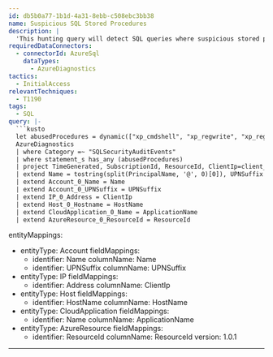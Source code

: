 ```yaml
---
id: db5b0a77-1b1d-4a31-8ebb-c508ebc3bb38
name: Suspicious SQL Stored Procedures
description: |
  'This hunting query will detect SQL queries where suspicious stored procedures are called. Suspicious procedures included in the query are based on data seen by the MSTIC Deception honeypot.'
requiredDataConnectors:
  - connectorId: AzureSql
    dataTypes:
      - AzureDiagnostics
tactics:
  - InitialAccess
relevantTechniques:
  - T1190
tags:
  - SQL
query: |-
  ```kusto
  let abusedProcedures = dynamic(["xp_cmdshell", "xp_regwrite", "xp_regdeletekey", "xp_regdeletevalue", "xp_dirtree", "xp_fileexist", "xp_msver", "xp_makecab", "xp_sqlshell", "xp_fixeddrivesd", "xp_regread", "sp_configure", "sp_oacreate", "sp_password", "sp_OACreate", "sp_addextendedproc", "sp_dropextendedproc", "sp_makewebtask", "sp_delete", "SP_OAcreate", "sp_OADestroy"]);
  AzureDiagnostics
  | where Category =~ "SQLSecurityAuditEvents"
  | where statement_s has_any (abusedProcedures)
  | project TimeGenerated, SubscriptionId, ResourceId, ClientIp=client_ip_s, PrincipalName=session_server_principal_name_s, statement_s, action_id_s, HostName=host_name_s, ApplicationName=application_name_s
  | extend Name = tostring(split(PrincipalName, '@', 0)[0]), UPNSuffix = tostring(split(PrincipalName, '@', 1)[0])
  | extend Account_0_Name = Name
  | extend Account_0_UPNSuffix = UPNSuffix
  | extend IP_0_Address = ClientIp
  | extend Host_0_Hostname = HostName
  | extend CloudApplication_0_Name = ApplicationName
  | extend AzureResource_0_ResourceId = ResourceId
  ```
entityMappings:
  - entityType: Account
    fieldMappings:
      - identifier: Name
        columnName: Name
      - identifier: UPNSuffix
        columnName: UPNSuffix
  - entityType: IP
    fieldMappings:
      - identifier: Address
        columnName: ClientIp
  - entityType: Host
    fieldMappings:
      - identifier: HostName
        columnName: HostName
  - entityType: CloudApplication
    fieldMappings:
      - identifier: Name
        columnName: ApplicationName
  - entityType: AzureResource
    fieldMappings:
      - identifier: ResourceId
        columnName: ResourceId
version: 1.0.1
---
```



